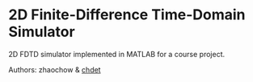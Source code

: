 # 2D Finite-Difference Time-Domain Simulator

2D FDTD simulator implemented in MATLAB for a course project.

Authors: zhaochow & [chdet](https://github.com/chdet)